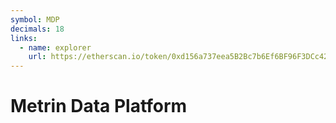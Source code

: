 ```yaml
---
symbol: MDP
decimals: 18
links:
  - name: explorer
    url: https://etherscan.io/token/0xd156a737eea5B2Bc7b6Ef6BF96F3DCc42447B55f
---
```


# Metrin Data Platform
